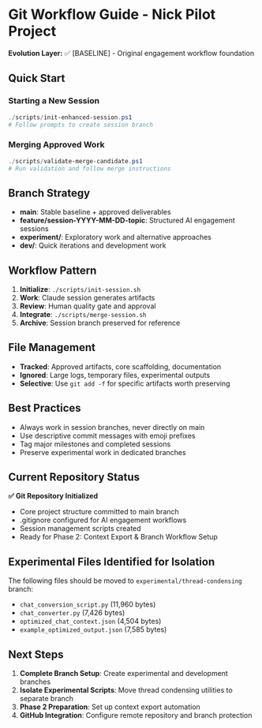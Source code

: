 # Git Workflow Guide - Nick Pilot Project

**Evolution Layer:** ✅ [BASELINE] - Original engagement workflow foundation

## Quick Start

### Starting a New Session
```powershell
./scripts/init-enhanced-session.ps1
# Follow prompts to create session branch
```

### Merging Approved Work
```powershell
./scripts/validate-merge-candidate.ps1
# Run validation and follow merge instructions
```

## Branch Strategy

- **main**: Stable baseline + approved deliverables
- **feature/session-YYYY-MM-DD-topic**: Structured AI engagement sessions
- **experiment/**: Exploratory work and alternative approaches
- **dev/**: Quick iterations and development work

## Workflow Pattern

1. **Initialize**: `./scripts/init-session.sh`
2. **Work**: Claude session generates artifacts
3. **Review**: Human quality gate and approval
4. **Integrate**: `./scripts/merge-session.sh`
5. **Archive**: Session branch preserved for reference

## File Management

- **Tracked**: Approved artifacts, core scaffolding, documentation
- **Ignored**: Large logs, temporary files, experimental outputs
- **Selective**: Use `git add -f` for specific artifacts worth preserving

## Best Practices

- Always work in session branches, never directly on main
- Use descriptive commit messages with emoji prefixes
- Tag major milestones and completed sessions
- Preserve experimental work in dedicated branches

## Current Repository Status

**✅ Git Repository Initialized**
- Core project structure committed to main branch
- .gitignore configured for AI engagement workflows
- Session management scripts created
- Ready for Phase 2: Context Export & Branch Workflow Setup

## Experimental Files Identified for Isolation

The following files should be moved to `experimental/thread-condensing` branch:
- `chat_conversion_script.py` (11,960 bytes)
- `chat_converter.py` (7,426 bytes)
- `optimized_chat_context.json` (4,504 bytes)
- `example_optimized_output.json` (7,585 bytes)

## Next Steps

1. **Complete Branch Setup**: Create experimental and development branches
2. **Isolate Experimental Scripts**: Move thread condensing utilities to separate branch
3. **Phase 2 Preparation**: Set up context export automation
4. **GitHub Integration**: Configure remote repository and branch protection

